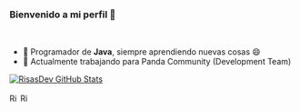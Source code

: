 ### Bienvenido a mi perfil 👋

<br />

- 🌱 Programador de **Java**, siempre aprendiendo nuevas cosas 😄
- 🔭 Actualmente trabajando para Panda Community (Development Team)
  
<a href="https://github.com/RisasDev">
  <img align="center" src="https://github-readme-stats.anuraghazra1.vercel.app/api?username=risasdev&show_icons=true&include_all_commits=true&theme=vision-friendly-dark&count_private=true" alt="RisasDev GitHub Stats" />
</a>
<br />
<br />
<a href="https://twitter.com/RisasDev">
  <img align="left" alt="RisasDev" width="16px" src="https://raw.githubusercontent.com/anuraghazra/anuraghazra/master/assets/twitter.svg" />
</a>

<a href="https://discord.gg/pandacommunity">
  <img align="left" alt="RisasDev" width="16px" src="https://raw.githubusercontent.com/anuraghazra/anuraghazra/master/assets/discord-round.svg" />
</a>
<br />
